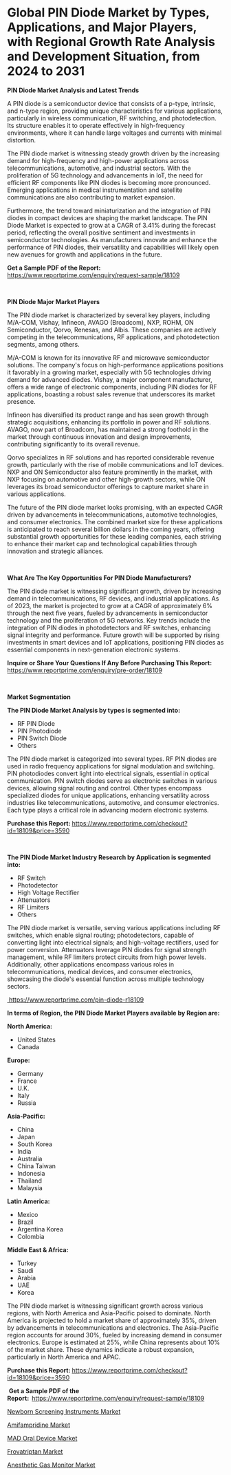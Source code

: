 <p><h1>Global PIN Diode Market by Types, Applications, and Major Players, with Regional Growth Rate Analysis and Development Situation, from 2024 to 2031</h1></p><p><strong>PIN Diode Market Analysis and Latest Trends</strong></p>
<p><p>A PIN diode is a semiconductor device that consists of a p-type, intrinsic, and n-type region, providing unique characteristics for various applications, particularly in wireless communication, RF switching, and photodetection. Its structure enables it to operate effectively in high-frequency environments, where it can handle large voltages and currents with minimal distortion.</p><p>The PIN diode market is witnessing steady growth driven by the increasing demand for high-frequency and high-power applications across telecommunications, automotive, and industrial sectors. With the proliferation of 5G technology and advancements in IoT, the need for efficient RF components like PIN diodes is becoming more pronounced. Emerging applications in medical instrumentation and satellite communications are also contributing to market expansion.</p><p>Furthermore, the trend toward miniaturization and the integration of PIN diodes in compact devices are shaping the market landscape. The PIN Diode Market is expected to grow at a CAGR of 3.41% during the forecast period, reflecting the overall positive sentiment and investments in semiconductor technologies. As manufacturers innovate and enhance the performance of PIN diodes, their versatility and capabilities will likely open new avenues for growth and applications in the future.</p></p>
<p><strong>Get a Sample PDF of the Report:&nbsp;</strong> <a href="https://www.reportprime.com/enquiry/request-sample/18109?utm_campaign=1144&utm_medium=2&utm_source=Github&utm_content=ia&utm_term=20112024&utm_id=pin-diode">https://www.reportprime.com/enquiry/request-sample/18109</a></p>
<p>&nbsp;</p>
<p><strong>PIN Diode Major Market Players</strong></p>
<p><p>The PIN diode market is characterized by several key players, including M/A-COM, Vishay, Infineon, AVAGO (Broadcom), NXP, ROHM, ON Semiconductor, Qorvo, Renesas, and Albis. These companies are actively competing in the telecommunications, RF applications, and photodetection segments, among others.</p><p>M/A-COM is known for its innovative RF and microwave semiconductor solutions. The company's focus on high-performance applications positions it favorably in a growing market, especially with 5G technologies driving demand for advanced diodes. Vishay, a major component manufacturer, offers a wide range of electronic components, including PIN diodes for RF applications, boasting a robust sales revenue that underscores its market presence.</p><p>Infineon has diversified its product range and has seen growth through strategic acquisitions, enhancing its portfolio in power and RF solutions. AVAGO, now part of Broadcom, has maintained a strong foothold in the market through continuous innovation and design improvements, contributing significantly to its overall revenue.</p><p>Qorvo specializes in RF solutions and has reported considerable revenue growth, particularly with the rise of mobile communications and IoT devices. NXP and ON Semiconductor also feature prominently in the market, with NXP focusing on automotive and other high-growth sectors, while ON leverages its broad semiconductor offerings to capture market share in various applications.</p><p>The future of the PIN diode market looks promising, with an expected CAGR driven by advancements in telecommunications, automotive technologies, and consumer electronics. The combined market size for these applications is anticipated to reach several billion dollars in the coming years, offering substantial growth opportunities for these leading companies, each striving to enhance their market cap and technological capabilities through innovation and strategic alliances.</p></p>
<p>&nbsp;</p>
<p><strong>What Are The Key Opportunities For PIN Diode Manufacturers?</strong></p>
<p><p>The PIN diode market is witnessing significant growth, driven by increasing demand in telecommunications, RF devices, and industrial applications. As of 2023, the market is projected to grow at a CAGR of approximately 6% through the next five years, fueled by advancements in semiconductor technology and the proliferation of 5G networks. Key trends include the integration of PIN diodes in photodetectors and RF switches, enhancing signal integrity and performance. Future growth will be supported by rising investments in smart devices and IoT applications, positioning PIN diodes as essential components in next-generation electronic systems.</p></p>
<p><strong>Inquire or Share Your Questions If Any Before Purchasing This Report:</strong> <a href="https://www.reportprime.com/enquiry/pre-order/18109?utm_campaign=1144&utm_medium=2&utm_source=Github&utm_content=ia&utm_term=20112024&utm_id=pin-diode">https://www.reportprime.com/enquiry/pre-order/18109</a></p>
<p>&nbsp;</p>
<p><strong>Market Segmentation</strong></p>
<p><strong>The PIN Diode Market Analysis by types is segmented into:</strong></p>
<p><ul><li>RF PIN Diode</li><li>PIN Photodiode</li><li>PIN Switch Diode</li><li>Others</li></ul></p>
<p><p>The PIN diode market is categorized into several types. RF PIN diodes are used in radio frequency applications for signal modulation and switching. PIN photodiodes convert light into electrical signals, essential in optical communication. PIN switch diodes serve as electronic switches in various devices, allowing signal routing and control. Other types encompass specialized diodes for unique applications, enhancing versatility across industries like telecommunications, automotive, and consumer electronics. Each type plays a critical role in advancing modern electronic systems.</p></p>
<p><strong>Purchase this Report:&nbsp;</strong><a href="https://www.reportprime.com/checkout?id=18109&price=3590&utm_campaign=1144&utm_medium=2&utm_source=Github&utm_content=ia&utm_term=20112024&utm_id=pin-diode">https://www.reportprime.com/checkout?id=18109&price=3590</a></p>
<p>&nbsp;</p>
<p><strong>The PIN Diode Market Industry Research by Application is segmented into:</strong></p>
<p><ul><li>RF Switch</li><li>Photodetector</li><li>High Voltage Rectifier</li><li>Attenuators</li><li>RF Limiters</li><li>Others</li></ul></p>
<p><p>The PIN diode market is versatile, serving various applications including RF switches, which enable signal routing; photodetectors, capable of converting light into electrical signals; and high-voltage rectifiers, used for power conversion. Attenuators leverage PIN diodes for signal strength management, while RF limiters protect circuits from high power levels. Additionally, other applications encompass various roles in telecommunications, medical devices, and consumer electronics, showcasing the diode's essential function across multiple technology sectors.</p></p>
<p><a href="https://www.reportprime.com/pin-diode-r18109?utm_campaign=1144&utm_medium=2&utm_source=Github&utm_content=ia&utm_term=20112024&utm_id=pin-diode">&nbsp;https://www.reportprime.com/pin-diode-r18109</a></p>
<p><strong>In terms of Region, the PIN Diode Market Players available by Region are:</strong></p>
<p>
    <p> <strong> North America: </strong>
        <ul>
            <li>United States</li>
            <li>Canada</li>
        </ul>
        </p> 
    <p> <strong> Europe: </strong>
        <ul>
            <li>Germany</li>
            <li>France</li>
            <li>U.K.</li>
            <li>Italy</li>
            <li>Russia</li>
        </ul>
        </p> 
    <p> <strong> Asia-Pacific: </strong>
        <ul>
            <li>China</li>
            <li>Japan</li>
            <li>South Korea</li>
            <li>India</li>
            <li>Australia</li>
            <li>China Taiwan</li>
            <li>Indonesia</li>
            <li>Thailand</li>
            <li>Malaysia</li>
        </ul>
        </p> 
    <p> <strong> Latin America: </strong>
        <ul>
            <li>Mexico</li>
            <li>Brazil</li>
            <li>Argentina Korea</li>
            <li>Colombia</li>
        </ul>
        </p> 
    <p> <strong> Middle East & Africa: </strong>
        <ul>
            <li>Turkey</li>
            <li>Saudi</li>
            <li>Arabia</li>
            <li>UAE</li>
            <li>Korea</li>
        </ul>
    </p>
    </p>
<p><p>The PIN diode market is witnessing significant growth across various regions, with North America and Asia-Pacific poised to dominate. North America is projected to hold a market share of approximately 35%, driven by advancements in telecommunications and electronics. The Asia-Pacific region accounts for around 30%, fueled by increasing demand in consumer electronics. Europe is estimated at 25%, while China represents about 10% of the market share. These dynamics indicate a robust expansion, particularly in North America and APAC.</p></p>
<p><strong>Purchase this Report: </strong><a href="https://www.reportprime.com/checkout?id=18109&price=3590&utm_campaign=1144&utm_medium=2&utm_source=Github&utm_content=ia&utm_term=20112024&utm_id=pin-diode">https://www.reportprime.com/checkout?id=18109&price=3590</a></p>
<p>&nbsp;<strong>Get a Sample PDF of the Report:&nbsp;&nbsp;</strong><a href="https://www.reportprime.com/enquiry/request-sample/18109?utm_campaign=1144&utm_medium=2&utm_source=Github&utm_content=ia&utm_term=20112024&utm_id=pin-diode">https://www.reportprime.com/enquiry/request-sample/18109</a></p>
<p><strong></strong></p>
<p><p><a href="https://www.linkedin.com/pulse/why-newborn-screening-instruments-market-thriving-113-cagr-pzdce?utm_campaign=1144&utm_medium=2&utm_source=Github&utm_content=ia&utm_term=20112024&utm_id=pin-diode">Newborn Screening Instruments Market</a></p><p><a href="https://issuu.com/reportprime-2/docs/amifampridine-market-size-2030.pptx_07452ac3224411?utm_campaign=1144&utm_medium=2&utm_source=Github&utm_content=ia&utm_term=20112024&utm_id=pin-diode">Amifampridine Market</a></p><p><a href="https://www.linkedin.com/pulse/remarkable-cagr-52-research-thoroughly-analyzes-value-market-iqa0e?utm_campaign=1144&utm_medium=2&utm_source=Github&utm_content=ia&utm_term=20112024&utm_id=pin-diode">MAD Oral Device Market</a></p><p><a href="https://issuu.com/reportprime-2/docs/frovatriptan-market-size-2030.pptx_9abace75340aef?utm_campaign=1144&utm_medium=2&utm_source=Github&utm_content=ia&utm_term=20112024&utm_id=pin-diode">Frovatriptan Market</a></p><p><a href="https://www.linkedin.com/pulse/anesthetic-gas-monitor-market-size-competitive-differentiation-fwvje?utm_campaign=1144&utm_medium=2&utm_source=Github&utm_content=ia&utm_term=20112024&utm_id=pin-diode">Anesthetic Gas Monitor Market</a></p></p>